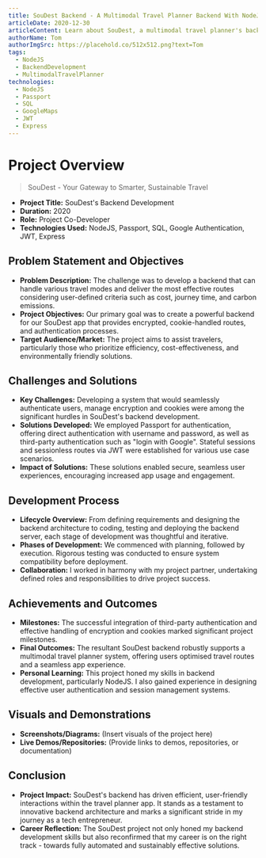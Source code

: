 ```yaml
---
title: SouDest Backend - A Multimodal Travel Planner Backend With NodeJS
articleDate: 2020-12-30
articleContent: Learn about SouDest, a multimodal travel planner's backend, built with NodeJS, which provides optimum routes considering variables such as price, travel time, and CO2 emissions.
authorName: Tom
authorImgSrc: https://placehold.co/512x512.png?text=Tom
tags:
  - NodeJS
  - BackendDevelopment
  - MultimodalTravelPlanner
technologies:
  - NodeJS
  - Passport
  - SQL
  - GoogleMaps
  - JWT
  - Express
---
```


# Project Overview

> SouDest - Your Gateway to Smarter, Sustainable Travel

- **Project Title:** SouDest's Backend Development
- **Duration:** 2020
- **Role:** Project Co-Developer
- **Technologies Used:** NodeJS, Passport, SQL, Google Authentication, JWT, Express

## Problem Statement and Objectives

- **Problem Description:** The challenge was to develop a backend that can handle various travel modes and deliver the
  most effective routes considering user-defined criteria such as cost, journey time, and carbon emissions.
- **Project Objectives:** Our primary goal was to create a powerful backend for our SouDest app that provides encrypted,
  cookie-handled routes, and authentication processes.
- **Target Audience/Market:** The project aims to assist travelers, particularly those who prioritize efficiency,
  cost-effectiveness, and environmentally friendly solutions.

## Challenges and Solutions

- **Key Challenges:** Developing a system that would seamlessly authenticate users, manage encryption and cookies were
  among the significant hurdles in SouDest's backend development.
- **Solutions Developed:** We employed Passport for authentication, offering direct authentication with username and
  password, as well as third-party authentication such as "login with Google". Stateful sessions and sessionless routes
  via JWT were established for various use case scenarios.
- **Impact of Solutions:** These solutions enabled secure, seamless user experiences, encouraging increased app usage
  and engagement.

## Development Process

- **Lifecycle Overview:** From defining requirements and designing the backend architecture to coding, testing and
  deploying the backend server, each stage of development was thoughtful and iterative.
- **Phases of Development:** We commenced with planning, followed by execution. Rigorous testing was conducted to ensure
  system compatibility before deployment.
- **Collaboration:** I worked in harmony with my project partner, undertaking defined roles and responsibilities to
  drive project success.

## Achievements and Outcomes

- **Milestones:** The successful integration of third-party authentication and effective handling of encryption and
  cookies marked significant project milestones.
- **Final Outcomes:** The resultant SouDest backend robustly supports a multimodal travel planner system, offering users
  optimised travel routes and a seamless app experience.
- **Personal Learning:** This project honed my skills in backend development, particularly NodeJS. I also gained
  experience in designing effective user authentication and session management systems.

## Visuals and Demonstrations

- **Screenshots/Diagrams:** (Insert visuals of the project here)
- **Live Demos/Repositories:** (Provide links to demos, repositories, or documentation)

## Conclusion

- **Project Impact:** SouDest's backend has driven efficient, user-friendly interactions within the travel planner app.
  It stands as a testament to innovative backend architecture and marks a significant stride in my journey as a tech
  entrepreneur.
- **Career Reflection:** The SouDest project not only honed my backend development skills but also reconfirmed that my
  career is on the right track - towards fully automated and sustainably effective solutions.
